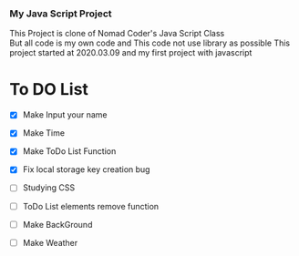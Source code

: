 ### My Java Script Project  
This Project is clone of Nomad Coder's Java Script Class  
But all code is my own code and This code not use library as possible
This project started at 2020.03.09 and my first project with javascript


# To DO List
- [x] Make Input your name
- [x] Make Time
- [x] Make ToDo List Function 
- [x] Fix local storage key creation bug
- [ ] Studying CSS
- [ ] ToDo List elements remove function
- [ ] Make BackGround
- [ ] Make Weather 

